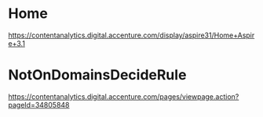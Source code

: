 # Home
https://contentanalytics.digital.accenture.com/display/aspire31/Home+Aspire+3.1

# NotOnDomainsDecideRule
https://contentanalytics.digital.accenture.com/pages/viewpage.action?pageId=34805848

